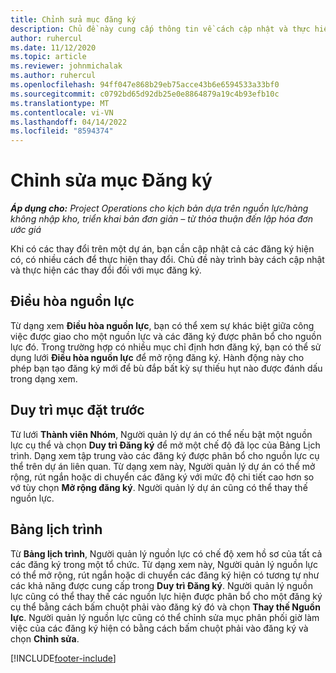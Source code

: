 ```yaml
---
title: Chỉnh sửa mục đăng ký
description: Chủ đề này cung cấp thông tin về cách cập nhật và thực hiện các thay đổi đối với mục đăng ký.
author: ruhercul
ms.date: 11/12/2020
ms.topic: article
ms.reviewer: johnmichalak
ms.author: ruhercul
ms.openlocfilehash: 94ff047e868b29eb75acce43b6e6594533a33bf0
ms.sourcegitcommit: c0792bd65d92db25e0e8864879a19c4b93efb10c
ms.translationtype: MT
ms.contentlocale: vi-VN
ms.lasthandoff: 04/14/2022
ms.locfileid: "8594374"
---
```

# <a name="edit-bookings"></a>Chỉnh sửa mục Đăng ký

_**Áp dụng cho:** Project Operations cho kịch bản dựa trên nguồn lực/hàng không nhập kho, triển khai bản đơn giản – từ thỏa thuận đến lập hóa đơn ước giá_


Khi có các thay đổi trên một dự án, bạn cần cập nhật cả các đăng ký hiện có, có nhiều cách để thực hiện thay đổi. Chủ đề này trình bày cách cập nhật và thực hiện các thay đổi đối với mục đăng ký.

## <a name="resource-reconciliation"></a>Điều hòa nguồn lực

Từ dạng xem **Điều hòa nguồn lực**, bạn có thể xem sự khác biệt giữa công việc được giao cho một nguồn lực và các đăng ký được phân bổ cho nguồn lực đó. Trong trường hợp có nhiều mục chỉ định hơn đăng ký, bạn có thể sử dụng lưới **Điều hòa nguồn lực** để mở rộng đăng ký. Hành động này cho phép bạn tạo đăng ký mới để bù đắp bất kỳ sự thiếu hụt nào được đánh dấu trong dạng xem.

## <a name="maintain-bookings"></a>Duy trì mục đặt trước

Từ lưới **Thành viên Nhóm**, Người quản lý dự án có thể nếu bật một nguồn lực cụ thể và chọn **Duy trì Đăng ký** để mở một chế độ đã lọc của Bảng Lịch trình. Dạng xem tập trung vào các đăng ký được phân bổ cho nguồn lực cụ thể trên dự án liên quan. Từ dạng xem này, Người quản lý dự án có thể mở rộng, rút ngắn hoặc di chuyển các đăng ký với mức độ chi tiết cao hơn so vớ tùy chọn **Mở rộng đăng ký**. Người quản lý dự án cũng có thể thay thế nguồn lực.

## <a name="schedule-board"></a>Bảng lịch trình

Từ **Bảng lịch trình**, Người quản lý nguồn lực có chế độ xem hồ sơ của tất cả các đăng ký trong một tổ chức. Từ dạng xem này, Người quản lý nguồn lực có thể mở rộng, rút ngắn hoặc di chuyển các đăng ký hiện có tương tự như các khả năng được cung cấp trong **Duy trì Đăng ký**. Người quản lý nguồn lực cũng có thể thay thế các nguồn lực hiện được phân bổ cho một đăng ký cụ thể bằng cách bấm chuột phải vào đăng ký đó và chọn **Thay thế Nguồn lực**. Người quản lý nguồn lực cũng có thể chỉnh sửa mục phân phối giờ làm việc của các đăng ký hiện có bằng cách bấm chuột phải vào đăng ký và chọn **Chỉnh sửa**.


[!INCLUDE[footer-include](../includes/footer-banner.md)]